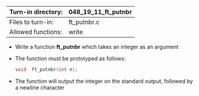 Turn-in directory: | 048_19_11_ft_putnbr
-------------|-------------|
Files to turn-in: | ft_putnbr.c |
Allowed functions: | write

* Write a function **ft_putnbr** which takes an integer as an argument
* The function must be prototyped as follows:

  ```C
  void  ft_putnbr(int n);
  ```
* The function will output the integer on the standard output, followed by a newline character
